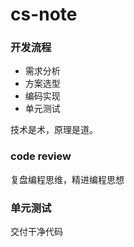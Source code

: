 # cs-note

### 开发流程

- 需求分析
- 方案选型
- 编码实现
- 单元测试

技术是术，原理是道。

### code review

复盘编程思维，精进编程思想

### 单元测试

交付干净代码  